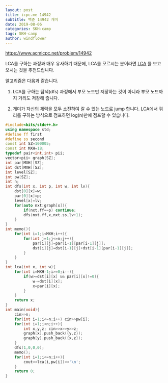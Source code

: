 ```yaml
---
layout: post
title: icpc.me 14942
subtitle: 백준 14942 개미
date: 2019-08-06
categories: SKH-camp
tags: SKH-camp
author: windflower
---
```


<https://www.acmicpc.net/problem/14942>

LCA를 구하는 과정과 매우 유사하기 때문에, LCA를 모르시는 분이라면 [LCA](https://cyberflower.github.io/2019/07/22/LCA.html) 를 보고 오시는 것을 추천드립니다.

알고리즘은 다음과 같습니다.

1. LCA를 구하는 탐색(dfs) 과정에서 부모 노드만 저장하는 것이 아니라 부모 노드까지 거리도 저장해 줍니다.

2. 개미가 자신의 체력을 모두 소진하여 갈 수 있는 노드로 jump 합니다. LCA에서 쿼리를 구하는 방식으로 점프하면 log(n)만에 점프할 수 있습니다.

```cpp
#include<bits/stdc++.h>
using namespace std;
#define ff first
#define ss second
const int SZ=100005;
const int MXH=18;
typedef pair<int,int> pii;
vector<pii> graph[SZ];
int par[MXH][SZ];
int dst[MXH][SZ];
int level[SZ];
int pw[SZ];
int n;
int dfs(int x, int p, int w, int lv){
	dst[0][x]=w;
	par[0][x]=p;
	level[x]=lv;
	for(auto nxt:graph[x]){
		if(nxt.ff==p) continue;
		dfs(nxt.ff,x,nxt.ss,lv+1);
	}
}
int memo(){
	for(int i=1;i<MXH;i++){
		for(int j=1;j<=n;j++){
			par[i][j]=par[i-1][par[i-1][j]];
			dst[i][j]=dst[i-1][j]+dst[i-1][par[i-1][j]];
		}
	}
}
int lca(int x, int w){
	for(int i=MXH-1;i>=0;i--){
		if(w>=dst[i][x] && par[i][x]!=0){
			w-=dst[i][x];
			x=par[i][x];
		}
	}
	return x;
}
int main(void){
	cin>>n;
	for(int i=1;i<=n;i++) cin>>pw[i];
	for(int i=1;i<n;i++){
		int x,y,z; cin>>x>>y>>z;
		graph[x].push_back({y,z});
		graph[y].push_back({x,z});
	}
	dfs(1,0,0,0);
	memo();
	for(int i=1;i<=n;i++){
		cout<<lca(i,pw[i])<<'\n';
	}
	return 0;
}
```
